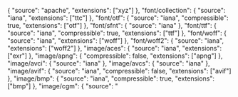 {
    "source": "apache",
    "extensions": ["xyz"]
  },
  "font/collection": {
    "source": "iana",
    "extensions": ["ttc"]
  },
  "font/otf": {
    "source": "iana",
    "compressible": true,
    "extensions": ["otf"]
  },
  "font/sfnt": {
    "source": "iana"
  },
  "font/ttf": {
    "source": "iana",
    "compressible": true,
    "extensions": ["ttf"]
  },
  "font/woff": {
    "source": "iana",
    "extensions": ["woff"]
  },
  "font/woff2": {
    "source": "iana",
    "extensions": ["woff2"]
  },
  "image/aces": {
    "source": "iana",
    "extensions": ["exr"]
  },
  "image/apng": {
    "compressible": false,
    "extensions": ["apng"]
  },
  "image/avci": {
    "source": "iana"
  },
  "image/avcs": {
    "source": "iana"
  },
  "image/avif": {
    "source": "iana",
    "compressible": false,
    "extensions": ["avif"]
  },
  "image/bmp": {
    "source": "iana",
    "compressible": true,
    "extensions": ["bmp"]
  },
  "image/cgm": {
    "source": "